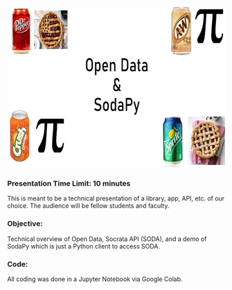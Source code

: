 <p align="center">
  <img width="780" height="373" src="https://github.com/minh1001/soda_py/blob/master/soda_py.PNG">
</p>

### Presentation Time Limit: 10 minutes
This is meant to be a technical presentation of a library, app, API, etc. of our choice. The audience will be fellow students and faculty.

### Objective:
Technical overview of Open Data, Socrata API (SODA), and a demo of SodaPy which is just a Python client to access SODA.

### Code:
All coding was done in a Jupyter Notebook via Google Colab.
